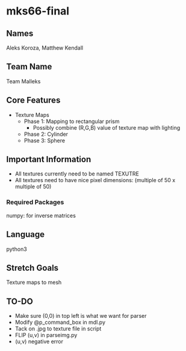 # mks66-final

## Names
Aleks Koroza, Matthew Kendall

## Team Name
Team Malleks

## Core Features
- Texture Maps
  - Phase 1: Mapping to rectangular prism
    - Possibly combine (R,G,B) value of texture map with lighting
  - Phase 2: Cylinder
  - Phase 3: Sphere

## Important Information
- All textures currently need to be named TEXUTRE
- All textures need to have nice pixel dimensions: (multiple of 50 x multiple of 50)

### Required Packages
numpy: for inverse matrices

## Language
python3

## Stretch Goals
Texture maps to mesh

## TO-DO
- Make sure (0,0) in top left is what we want for parser
- Modify @p_command_box in mdl.py
- Tack on .jpg to texture file in script
- FLIP (u,v) in parseimg.py
- (u,v) negative error
